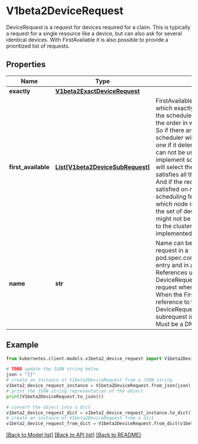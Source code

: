 # V1beta2DeviceRequest

DeviceRequest is a request for devices required for a claim. This is typically a request for a single resource like a device, but can also ask for several identical devices. With FirstAvailable it is also possible to provide a prioritized list of requests.

## Properties

Name | Type | Description | Notes
------------ | ------------- | ------------- | -------------
**exactly** | [**V1beta2ExactDeviceRequest**](V1beta2ExactDeviceRequest.md) |  | [optional] 
**first_available** | [**List[V1beta2DeviceSubRequest]**](V1beta2DeviceSubRequest.md) | FirstAvailable contains subrequests, of which exactly one will be selected by the scheduler. It tries to satisfy them in the order in which they are listed here. So if there are two entries in the list, the scheduler will only check the second one if it determines that the first one can not be used.  DRA does not yet implement scoring, so the scheduler will select the first set of devices that satisfies all the requests in the claim. And if the requirements can be satisfied on more than one node, other scheduling features will determine which node is chosen. This means that the set of devices allocated to a claim might not be the optimal set available to the cluster. Scoring will be implemented later. | [optional] 
**name** | **str** | Name can be used to reference this request in a pod.spec.containers[].resources.claims entry and in a constraint of the claim.  References using the name in the DeviceRequest will uniquely identify a request when the Exactly field is set. When the FirstAvailable field is set, a reference to the name of the DeviceRequest will match whatever subrequest is chosen by the scheduler.  Must be a DNS label. | 

## Example

```python
from kubernetes.client.models.v1beta2_device_request import V1beta2DeviceRequest

# TODO update the JSON string below
json = "{}"
# create an instance of V1beta2DeviceRequest from a JSON string
v1beta2_device_request_instance = V1beta2DeviceRequest.from_json(json)
# print the JSON string representation of the object
print(V1beta2DeviceRequest.to_json())

# convert the object into a dict
v1beta2_device_request_dict = v1beta2_device_request_instance.to_dict()
# create an instance of V1beta2DeviceRequest from a dict
v1beta2_device_request_from_dict = V1beta2DeviceRequest.from_dict(v1beta2_device_request_dict)
```
[[Back to Model list]](../README.md#documentation-for-models) [[Back to API list]](../README.md#documentation-for-api-endpoints) [[Back to README]](../README.md)



